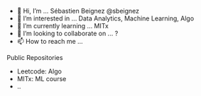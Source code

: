 - 👋 Hi, I’m ... Sébastien Beignez @sbeignez 
- 👀 I’m interested in ... Data Analytics, Machine Learning, Algo
- 🌱 I’m currently learning ... MITx
- 💞️ I’m looking to collaborate on ... ?
- 📫 How to reach me ...

Public Repositories
* Leetcode: Algo
* MITx: ML course
* ..
